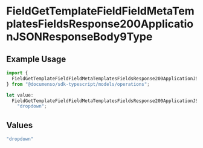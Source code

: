 # FieldGetTemplateFieldFieldMetaTemplatesFieldsResponse200ApplicationJSONResponseBody9Type

## Example Usage

```typescript
import {
  FieldGetTemplateFieldFieldMetaTemplatesFieldsResponse200ApplicationJSONResponseBody9Type,
} from "@documenso/sdk-typescript/models/operations";

let value:
  FieldGetTemplateFieldFieldMetaTemplatesFieldsResponse200ApplicationJSONResponseBody9Type =
    "dropdown";
```

## Values

```typescript
"dropdown"
```